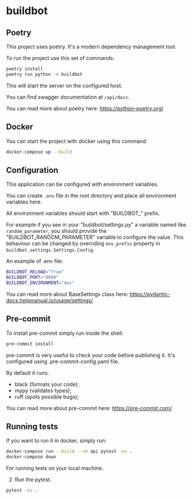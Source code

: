 # buildbot

## Poetry

This project uses poetry. It's a modern dependency management
tool.

To run the project use this set of commands:

```bash
poetry install
poetry run python -m buildbot
```

This will start the server on the configured host.

You can find swagger documentation at `/api/docs`.

You can read more about poetry here: https://python-poetry.org/

## Docker

You can start the project with docker using this command:

```bash
docker-compose up --build
```

## Configuration

This application can be configured with environment variables.

You can create `.env` file in the root directory and place all
environment variables here.

All environment variables should start with "BUILDBOT\_" prefix.

For example if you see in your "buildbot/settings.py" a variable named like
`random_parameter`, you should provide the "BUILDBOT_RANDOM_PARAMETER"
variable to configure the value. This behaviour can be changed by overriding `env_prefix` property
in `buildbot.settings.Settings.Config`.

An example of .env file:

```bash
BUILDBOT_RELOAD="True"
BUILDBOT_PORT="8000"
BUILDBOT_ENVIRONMENT="dev"
```

You can read more about BaseSettings class here: https://pydantic-docs.helpmanual.io/usage/settings/

## Pre-commit

To install pre-commit simply run inside the shell:

```bash
pre-commit install
```

pre-commit is very useful to check your code before publishing it.
It's configured using .pre-commit-config.yaml file.

By default it runs:

- black (formats your code);
- mypy (validates types);
- ruff (spots possible bugs);

You can read more about pre-commit here: https://pre-commit.com/

## Running tests

If you want to run it in docker, simply run:

```bash
docker-compose run --build --rm api pytest -vv .
docker-compose down
```

For running tests on your local machine.

2. Run the pytest.

```bash
pytest -vv .
```
